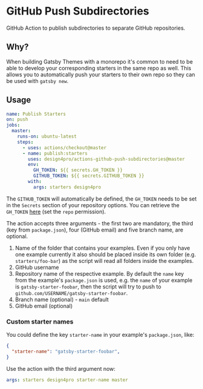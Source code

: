 # GitHub Push Subdirectories

GitHub Action to publish subdirectories to separate GitHub repositories.

## Why?

When building Gatsby Themes with a monorepo it's common to need to
be able to develop your corresponding starters in the same repo as
well. This allows you to automatically push your starters to their
own repo so they can be used with `gatsby new`.

## Usage

```yml
name: Publish Starters
on: push
jobs:
  master:
    runs-on: ubuntu-latest
    steps:
      - uses: actions/checkout@master
      - name: publish:starters
        uses: design4pro/actions-github-push-subdirectories@master
        env:
          GH_TOKEN: ${{ secrets.GH_TOKEN }}
          GITHUB_TOKEN: ${{ secrets.GITHUB_TOKEN }}
        with:
          args: starters design4pro
```

The `GITHUB_TOKEN` will automatically be defined, the `GH_TOKEN` needs to be set in the `Secrets` section of your repository options. You can retrieve the `GH_TOKEN` [here](https://github.com/settings/tokens) (set the `repo` permission).

The action accepts three arguments - the first two are mandatory, the third (key from `package.json`), four (GitHub email) and five branch name, are optional.

1. Name of the folder that contains your examples. Even if you only have one example currently it also should be placed inside its own folder (e.g. `starters/foo-bar`) as the script will read all folders inside the examples.
2. GitHub username
3. Repository name of the respective example. By default the `name` key from the example's `package.json` is used, e.g. the `name` of your example is `gatsby-starter-foobar`, then the script will try to push to `github.com/USERNAME/gatsby-starter-foobar`.
4. Branch name (optional) - `main` default
5. GitHub email (optional)

### Custom starter names

You could define the key `starter-name` in your example's `package.json`, like:

```json
{
  "starter-name": "gatsby-starter-foobar",
}
```

Use the action with the third argument now:

```yml
args: starters design4pro starter-name master
```
